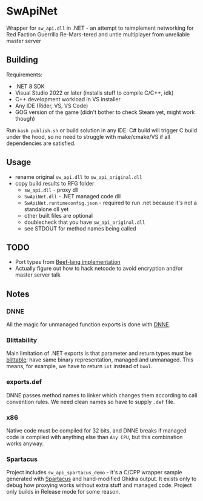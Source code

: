 # SwApiNet

Wrapper for `sw_api.dll` in .NET - an attempt to reimplement networking for Red Faction Guerrilla Re-Mars-tered and untie multiplayer from unreliable master server

## Building

Requirements:

* .NET 8 SDK
* Visual Studio 2022 or later (installs stuff to compile C/C++, idk)
* C++ development workload in VS installer
* Any IDE (Rider, VS, VS Code)
* GOG version of the game (didn't bother to check Steam yet, might work though)

Run `bash publish.sh` or build solution in any IDE. C# build will trigger C build under the hood, so no need to struggle with make/cmake/VS if all dependencies are satisfied.

## Usage

* rename original `sw_api.dll` to `sw_api_original.dll`
* copy build results to RFG folder
  * `sw_api.dll` - proxy dll
  * `SwApiNet.dll` - .NET managed code dll
  * `SwApiNet.runtimeconfig.json` - required to run .net because it's not a standalone dll yet
  * other built files are optional
  * doublecheck that you have `sw_api_original.dll`
  * see STDOUT for method names being called

## TODO

* Port types from [Beef-lang implementation](https://github.com/rfg-modding/RfgNetworking)
* Actually figure out how to hack netcode to avoid encryption and/or master server talk

## Notes

### DNNE

All the magic for unmanaged function exports is done with [DNNE](https://github.com/AaronRobinsonMSFT/DNNE).

### Blittability

Main limitation of .NET exports is that parameter and return types must be [blittable](https://learn.microsoft.com/en-us/dotnet/framework/interop/blittable-and-non-blittable-types): have same binary representation, managed and unmanaged. This means, for example, we have to return `int` instead of `bool`.

### exports.def

DNNE passes method names to linker which changes them according to call convention rules. We need clean names so have to supply `.def` file.

### x86

Native code must be compiled for 32 bits, and DNNE breaks if managed code is compiled with anything else than `Any CPU`, but this combination works anyway.

### Spartacus

Project includes `sw_api_spartacus_demo` - it's a C/CPP wrapper sample generated with [Spartacus](https://github.com/sadreck/Spartacus) and hand-modified Ghidra output. It exists only to debug how proxying works without extra stuff and managed code. Project only builds in Release mode for some reason.